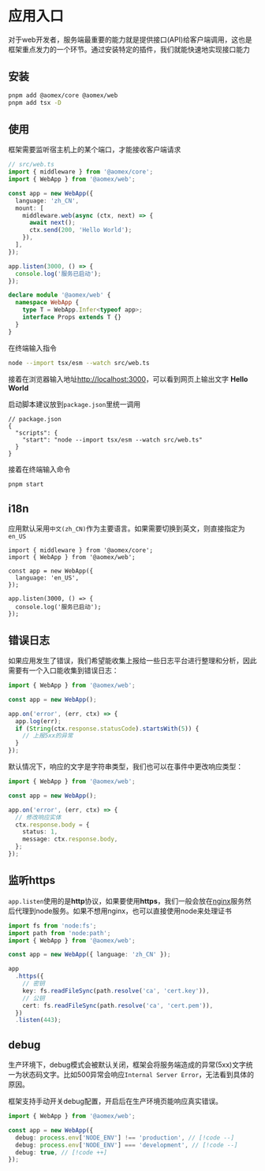 # 应用入口

对于web开发者，服务端最重要的能力就是提供接口(API)给客户端调用，这也是框架重点发力的一个环节。通过安装特定的插件，我们就能快速地实现接口能力

## 安装

```bash
pnpm add @aomex/core @aomex/web
pnpm add tsx -D
```

## 使用

框架需要监听宿主机上的某个端口，才能接收客户端请求

```typescript
// src/web.ts
import { middleware } from '@aomex/core';
import { WebApp } from '@aomex/web';

const app = new WebApp({
  language: 'zh_CN',
  mount: [
    middleware.web(async (ctx, next) => {
      await next();
      ctx.send(200, 'Hello World');
    }),
  ],
});

app.listen(3000, () => {
  console.log('服务已启动');
});

declare module '@aomex/web' {
  namespace WebApp {
    type T = WebApp.Infer<typeof app>;
    interface Props extends T {}
  }
}
```

在终端输入指令

```bash
node --import tsx/esm --watch src/web.ts
```

接着在浏览器输入地址[http://localhost:3000](http://localhost:3000)，可以看到网页上输出文字 **Hello World**

启动脚本建议放到`package.json`里统一调用

```json{4}
// package.json
{
  "scripts": {
    "start": "node --import tsx/esm --watch src/web.ts"
  }
}
```

接着在终端输入命令

```bash
pnpm start
```

## i18n

应用默认采用`中文(zh_CN)`作为主要语言。如果需要切换到英文，则直接指定为`en_US`

```typescript{5}
import { middleware } from '@aomex/core';
import { WebApp } from '@aomex/web';

const app = new WebApp({
  language: 'en_US',
});

app.listen(3000, () => {
  console.log('服务已启动');
});
```

## 错误日志

如果应用发生了错误，我们希望能收集上报给一些日志平台进行整理和分析，因此需要有一个入口能收集到错误日志：

```typescript
import { WebApp } from '@aomex/web';

const app = new WebApp();

app.on('error', (err, ctx) => {
  app.log(err);
  if (String(ctx.response.statusCode).startsWith(5)) {
    // 上报5xx的异常
  }
});
```

默认情况下，响应的文字是字符串类型，我们也可以在事件中更改响应类型：

```typescript
import { WebApp } from '@aomex/web';

const app = new WebApp();

app.on('error', (err, ctx) => {
  // 修改响应实体
  ctx.response.body = {
    status: 1,
    message: ctx.response.body,
  };
});
```

## 监听https

`app.listen`使用的是**http**协议，如果要使用**https**，我们一般会放在[nginx](https://nginx.org)服务然后代理到node服务。如果不想用nginx，也可以直接使用node来处理证书

```typescript
import fs from 'node:fs';
import path from 'node:path';
import { WebApp } from '@aomex/web';

const app = new WebApp({ language: 'zh_CN' });

app
  .https({
    // 密钥
    key: fs.readFileSync(path.resolve('ca', 'cert.key')),
    // 公钥
    cert: fs.readFileSync(path.resolve('ca', 'cert.pem')),
  })
  .listen(443);
```

## debug

生产环境下，debug模式会被默认关闭，框架会将服务端造成的异常(5xx)文字统一为状态码文字。比如500异常会响应`Internal Server Error`，无法看到具体的原因。

框架支持手动开关debug配置，开启后在生产环境页能响应真实错误。

```typescript
import { WebApp } from '@aomex/web';

const app = new WebApp({
  debug: process.env['NODE_ENV'] !== 'production', // [!code --]
  debug: process.env['NODE_ENV'] === 'development', // [!code --]
  debug: true, // [!code ++]
});
```
